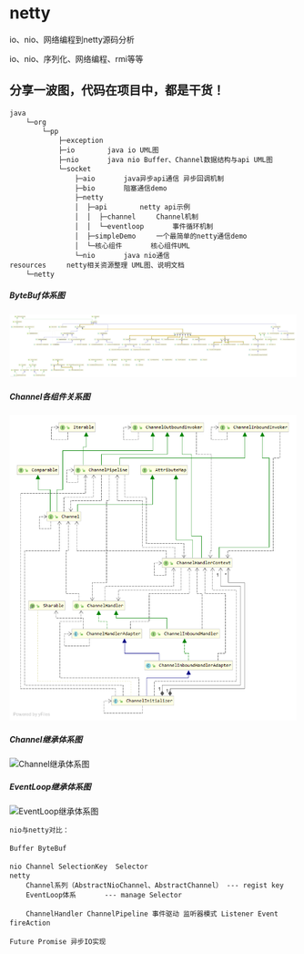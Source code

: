 # netty
io、nio、网络编程到netty源码分析

io、nio、序列化、网络编程、rmi等等

## 分享一波图，代码在项目中，都是干货！  

    java
        └─org
            └─pp
                ├─exception
                ├─io        java io UML图
                ├─nio       java nio Buffer、Channel数据结构与api UML图
                └─socket
                    ├─aio       java异步api通信 异步回调机制
                    ├─bio       阻塞通信demo
                    ├─netty     
                    │  ├─api        netty api示例
                    │  │  ├─channel     Channel机制
                    │  │  └─eventloop       事件循环机制
                    │  ├─simpleDemo     一个最简单的netty通信demo
                    │  └─核心组件       核心组件UML
                    └─nio       java nio通信
    resources     netty相关资源整理 UML图、说明文档
        └─netty

##### ByteBuf体系图
![ByteBuf体系图](/src/main/resources/netty/AbstractByteBuf.png "这就是你想看的图")  
##### Channel各组件关系图
![Channel各组件关系图](/src/main/resources/netty/Channel组件关系图.png "这就是你想看的图")  
##### Channel继承体系图
![Channel继承体系图](/org/pp/socket/netty/核心组件/Channel.png "这就是你想看的图")  
##### EventLoop继承体系图
![EventLoop继承体系图](/org/pp/socket/netty/核心组件/EventExecutorGroup.png "这就是你想看的图")   

    nio与netty对比：
    
    Buffer ByteBuf
    
    nio Channel SelectionKey  Selector
    netty 
        Channel系列（AbstractNioChannel、AbstractChannel） --- regist key
        EventLoop体系       --- manage Selector
        
        ChannelHandler ChannelPipeline 事件驱动 监听器模式 Listener Event fireAction
        
    Future Promise 异步IO实现